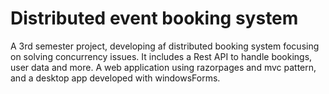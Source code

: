# Distributed event booking system
A 3rd semester project, developing af distributed booking system focusing on solving concurrency issues. It includes a Rest API to handle bookings, user data and more. A web application using razorpages and mvc pattern, and a desktop app developed with windowsForms.
